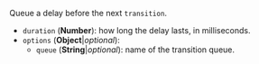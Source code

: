 Queue a delay before the next `transition`.

* `duration` (**Number**): how long the delay lasts, in milliseconds.
* `options` (**Object**|_optional_):
  * `queue` (**String**|_optional_): name of the transition queue.
